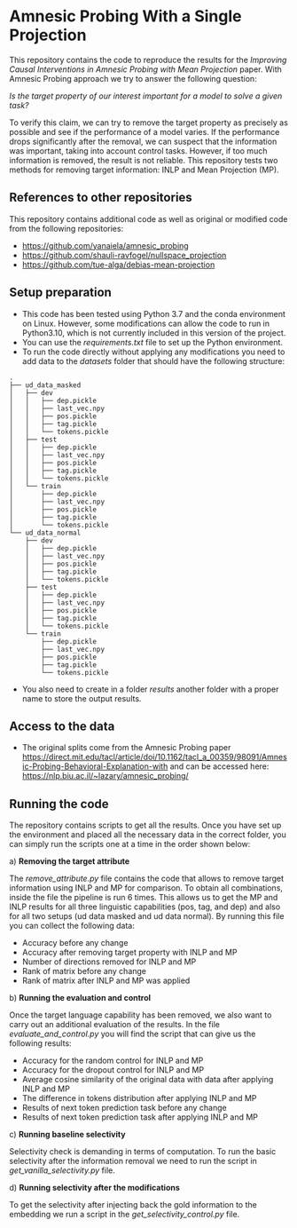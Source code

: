 # Amnesic Probing With a Single Projection
This repository contains the code to reproduce the results for the *Improving Causal Interventions in Amnesic Probing with Mean Projection* paper.
With Amnesic Probing approach we try to answer the following question:

*Is the target property of our interest important for a model to solve a given task?*

To verify this claim, we can try to remove the target property as precisely as possible and see if the performance of a model varies. If the performance drops significantly after the removal, we can suspect that the information was important, taking into account control tasks. However, if too much information is removed, the result is not reliable. This repository tests two methods for removing target information: INLP and Mean Projection (MP).

## References to other repositories
This repository contains additional code as well as original or modified code from the following repositories:
 
- https://github.com/yanaiela/amnesic_probing
- https://github.com/shauli-ravfogel/nullspace_projection
- https://github.com/tue-alga/debias-mean-projection

## Setup preparation
- This code has been tested using Python 3.7 and the conda environment on Linux. However, some modifications can allow the code to run in Python3.10, which is not currently included in this version of the project.
- You can use the *requirements.txt* file to set up the Python environment.
- To run the code directly without applying any modifications you need to add data to the *datasets* folder that should have the following structure:

```
.
├── ud_data_masked
│   ├── dev
│   │   ├── dep.pickle
│   │   ├── last_vec.npy
│   │   ├── pos.pickle
│   │   ├── tag.pickle
│   │   └── tokens.pickle
│   ├── test
│   │   ├── dep.pickle
│   │   ├── last_vec.npy
│   │   ├── pos.pickle
│   │   ├── tag.pickle
│   │   └── tokens.pickle
│   └── train
│       ├── dep.pickle
│       ├── last_vec.npy
│       ├── pos.pickle
│       ├── tag.pickle
│       └── tokens.pickle
└── ud_data_normal
    ├── dev
    │   ├── dep.pickle
    │   ├── last_vec.npy
    │   ├── pos.pickle
    │   ├── tag.pickle
    │   └── tokens.pickle
    ├── test
    │   ├── dep.pickle
    │   ├── last_vec.npy
    │   ├── pos.pickle
    │   ├── tag.pickle
    │   └── tokens.pickle
    └── train
        ├── dep.pickle
        ├── last_vec.npy
        ├── pos.pickle
        ├── tag.pickle
        └── tokens.pickle
```

- You also need to create in a folder *results* another folder with a proper name to store the output results.

## Access to the data

- The original splits come from the Amnesic Probing paper https://direct.mit.edu/tacl/article/doi/10.1162/tacl_a_00359/98091/Amnesic-Probing-Behavioral-Explanation-with and can be accessed here: https://nlp.biu.ac.il/~lazary/amnesic_probing/

## Running the code
The repository contains scripts to get all the results. Once you have set up the environment and placed all the necessary data in the correct folder, you can simply run the scripts one at a time in the order shown below:

a) **Removing the target attribute**

The *remove_attribute.py* file contains the code that allows to remove target information
using INLP and MP for comparison. To obtain all combinations, inside the file the
pipeline is run 6 times. This allows us to get the MP and INLP results for all three linguistic
capabilities (pos, tag, and dep) and also for all two setups (ud data masked and ud data normal). By running this file you can collect the following data:

- Accuracy before any change
- Accuracy after removing target property with INLP and MP
- Number of directions removed for INLP and MP
- Rank of matrix before any change
- Rank of matrix after INLP and MP was applied

b) **Running the evaluation and control**

Once the target language capability has been removed, we also want to carry out an additional evaluation of the results. In the file *evaluate_and_control.py* you will find the script that can give us the following results:

- Accuracy for the random control for INLP and MP
- Accuracy for the dropout control for INLP and MP
- Average cosine similarity of the original data with data after applying INLP and MP
- The difference in tokens distribution after applying INLP and MP
- Results of next token prediction task before any change
- Results of next token prediction task after applying INLP and MP

c) **Running baseline selectivity**

Selectivity check is demanding in terms of computation. To run the basic selectivity after the
information removal we need to run the script in *get_vanilla_selectivity.py* file.

d) **Running selectivity after the modifications**

To get the selectivity after injecting back the gold information to the embedding we run a script in the *get_selectivity_control.py* file.



